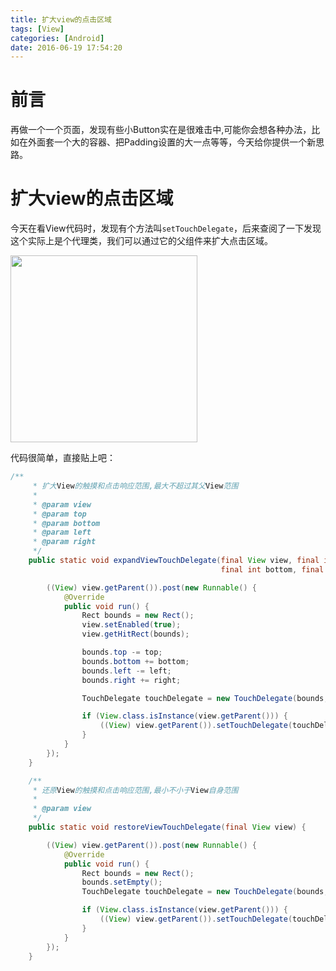```yaml
---
title: 扩大view的点击区域
tags: [View]
categories: [Android]
date: 2016-06-19 17:54:20
---
```

# 前言
再做一个一个页面，发现有些小Button实在是很难击中,可能你会想各种办法，比如在外面套一个大的容器、把Padding设置的大一点等等，今天给你提供一个新思路。
<!-- more-->

# 扩大view的点击区域

今天在看View代码时，发现有个方法叫`setTouchDelegate`，后来查阅了一下发现这个实际上是个代理类，我们可以通过它的父组件来扩大点击区域。

<img src="http://7xj9f0.com1.z0.glb.clouddn.com/md/1470736727319.png" width="299"/>

代码很简单，直接贴上吧：

```Java
/**
     * 扩大View的触摸和点击响应范围,最大不超过其父View范围
     *
     * @param view
     * @param top
     * @param bottom
     * @param left
     * @param right
     */
    public static void expandViewTouchDelegate(final View view, final int top,
                                               final int bottom, final int left, final int right) {

        ((View) view.getParent()).post(new Runnable() {
            @Override
            public void run() {
                Rect bounds = new Rect();
                view.setEnabled(true);
                view.getHitRect(bounds);

                bounds.top -= top;
                bounds.bottom += bottom;
                bounds.left -= left;
                bounds.right += right;

                TouchDelegate touchDelegate = new TouchDelegate(bounds, view);

                if (View.class.isInstance(view.getParent())) {
                    ((View) view.getParent()).setTouchDelegate(touchDelegate);
                }
            }
        });
    }

    /**
     * 还原View的触摸和点击响应范围,最小不小于View自身范围
     *
     * @param view
     */
    public static void restoreViewTouchDelegate(final View view) {

        ((View) view.getParent()).post(new Runnable() {
            @Override
            public void run() {
                Rect bounds = new Rect();
                bounds.setEmpty();
                TouchDelegate touchDelegate = new TouchDelegate(bounds, view);

                if (View.class.isInstance(view.getParent())) {
                    ((View) view.getParent()).setTouchDelegate(touchDelegate);
                }
            }
        });
    }
 ```